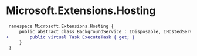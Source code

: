 # Microsoft.Extensions.Hosting

``` diff
 namespace Microsoft.Extensions.Hosting {
     public abstract class BackgroundService : IDisposable, IHostedService {
+        public virtual Task ExecuteTask { get; }
     }
 }
```

